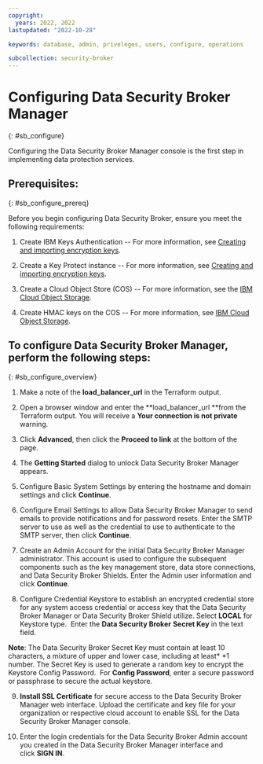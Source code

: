 ```yaml
---
copyright:
  years: 2022, 2022
lastupdated: "2022-10-28"

keywords: database, admin, priveleges, users, configure, operations

subcollection: security-broker
---
```


# Configuring Data Security Broker Manager
{: #sb_configure}

Configuring the Data Security Broker Manager console is the first step
in implementing data protection services.

## **Prerequisites:**
{: #sb_configure_prereq}

Before you begin configuring Data Security Broker, ensure you meet the
following requirements:

1.  Create IBM Keys Authentication -- For more information, see
    [Creating and importing encryption
    keys](https://cloud.ibm.com/docs/key-protect?topic=key-protect-tutorial-import-keys).

2.  Create a Key Protect instance -- For more information, see [Creating
    and importing encryption
    keys](https://cloud.ibm.com/docs/key-protect?topic=key-protect-tutorial-import-keys).

3.  Create a Cloud Object Store (COS) -- For more information, see
    the [IBM Cloud Object
    Storage](https://www.ibm.com/cloud/object-storage).

4.  Create HMAC keys on the COS -- For more information, see [IBM Cloud
    Object Storage](https://www.ibm.com/cloud/object-storage).

## To configure Data Security Broker Manager, perform the following steps:
{: #sb_configure_overview}

1.  Make a note of the **load_balancer_url** in the Terraform output.

2.  Open a browser window and enter the **load_balancer_url **from the
    Terraform output. You will receive a **Your connection is not
    private** warning.

3.  Click **Advanced**, then click the **Proceed to link** at the bottom
    of the page.

4.  The **Getting Started** dialog to unlock Data Security Broker
    Manager appears.

5.  Configure Basic System Settings by entering the hostname and domain
    settings and click **Continue**.

6.  Configure Email Settings to allow Data Security Broker Manager to
    send emails to provide notifications and for password resets. Enter
    the SMTP server to use as well as the credential to use to
    authenticate to the SMTP server, then click **Continue**.

7.  Create an Admin Account for the initial Data Security Broker Manager
    administrator. This account is used to configure the subsequent
    components such as the key management store, data store connections,
    and Data Security Broker Shields. Enter the Admin user information
    and click **Continue**.

8.  Configure Credential Keystore to establish an encrypted credential
    store for any system access credential or access key that the Data
    Security Broker Manager or Data Security Broker Shield utilize. Select **LOCAL** for Keystore type.  Enter the **Data Security Broker** **Secret Key** in the text field. 

**Note**: The Data Security Broker Secret Key must contain at least 10
characters, a mixture of upper and lower case, including at least* *1
number. The Secret Key is used to generate a random key to encrypt the
Keystore Config Password.  For **Config Password**, enter a secure
password or passphrase to secure the actual keystore.

9.  **Install SSL Certificate** for secure access to the Data Security
    Broker Manager web interface. Upload the certificate and key file
    for your organization or respective cloud account to enable SSL for
    the Data Security Broker Manager console.

10. Enter the login credentials for the Data Security Broker Admin
    account you created in the Data Security Broker Manager interface
    and click **SIGN IN**. 
